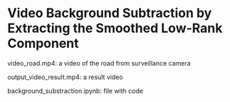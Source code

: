 # Video Background Subtraction by Extracting the Smoothed Low-Rank Component

video_road.mp4: a video of the road from surveillance camera

output_video_result.mp4: a result video

background_substraction.ipynb: file with code
